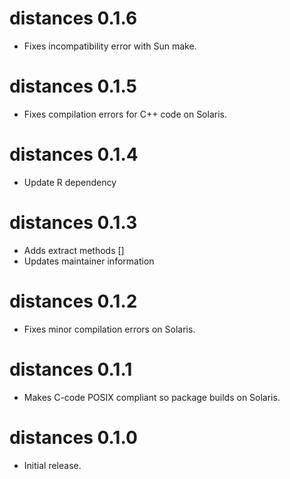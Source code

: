 # distances 0.1.6

  * Fixes incompatibility error with Sun make.


# distances 0.1.5

  * Fixes compilation errors for C++ code on Solaris.


# distances 0.1.4

* Update R dependency


# distances 0.1.3

  * Adds extract methods []
  * Updates maintainer information


# distances 0.1.2

  * Fixes minor compilation errors on Solaris.


# distances 0.1.1

  * Makes C-code POSIX compliant so package builds on Solaris.


# distances 0.1.0

  * Initial release.
